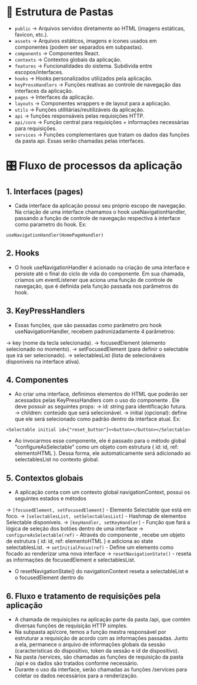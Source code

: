 # 📁 Estrutura de Pastas 

- `public` → Arquivos servidos diretamente ao HTML (imagens estáticas, favicon, etc.).
- `assets` → Arquivos estáticos, imagens e ícones usados em componentes (podem ser separados em subpastas).
- `components` → Componentes React.
- `contexts` → Contextos globais da aplicação.
- `features` → Funcionalidades do sistema. Subdivida entre escopos/interfaces.
- `hooks` → Hooks personalizados utilizados pela aplicação.
- `keyPressHandlers` → Funções reativas ao controle de navegação das interfaces  da aplicação.
- `pages` → Interfaces da aplicação.
- `layouts` → Componentes wrappers e de layout para a aplicação.
- `utils` → Funções utilitárias/reutilizáveis da aplicação.
- `api` → funções responsáveis pelas requisições HTTP.
- `api/core` → Função central para requisições + informações necessárias para requisições.
- `services` → Funções complementares que tratam os dados das funções da pasta api. Essas serão chamadas pelas interfaces.

# 🎛️  Fluxo de processos da aplicação

## 1. Interfaces (pages)

- Cada interface da aplicação possui seu próprio escopo de navegação. Na criação de uma interface chamamos o hook useNavigationHandler, passando a função de controle de navegação respectiva à interface como parametro do hook. Ex:

`useNavigationHandler(HomePageHandler)`

## 2. Hooks

- O hook useNavigationHandler é acionado na criação de uma interface e persiste até o final do ciclo de vida do componente. Em sua chamada, criamos um eventListener que aciona uma função de controle de navegação, que é definida pela função passada nos parâmetros do hook.

## 3. KeyPressHandlers

- Essas funções, que são passadas como parâmetro pro hook useNavigationHandler, recebem padronizadamente 4 parâmetros:

→ key (nome da tecla selecionada).
→ focusedElement (elemento selecionado no momento).
→ setFocusedElement (para definir o selectable que irá ser selecionado).
→ selectablesList (lista de selecionáveis disponíveis na interface ativa).

## 4. Componentes <Selectable/>

- Ao criar uma interface, definimos elementos do HTML que poderão ser acessados pelas KeyPressHandlers com o uso do componente <Selectable>.
Ele deve possuir as seguintes props:
→ id: string para identificação futura.
→ children: conteúdo que será selecionável.
→ initial (opcional): define que ele será selecionado como padrão dentro da interface atual.
Ex:

`<Selectable initial id={"reset_button"}><button></button></Selectable>`

- Ao invocarmos esse componente, ele é passado para o método global "configureAsSelectable" como um objeto com estrutura { id: id, ref: elementoHTML }.
Dessa forma, ele automaticamente será adicionado ao selectablesList no contexto global.

## 5. Contextos globais

- A aplicação conta com um contexto global navigationContext, possui os seguintes estados e métodos

→ `[focusedElement, setFocusedElement]` - Elemento Selectable que está em foco.
→ `[selectablesList, setSelectablesList]` - Hashmap de elementos Selectable disponíveis. 
→ `[keyHandler, setKeyHandler]` - Função que fará a lógica de seleção dos botões dentro de uma interface
→ `configureAsSelectable(ref)` - Através do componente <Selectable/>, recebe um objeto de estrutura { id: id, ref: elementoHTML } e adiciona ao state selectablesList.
→ `setInitialFocus(ref)` - Define um elemento como focado ao renderizar uma nova interface
→ `resetNavigationState()` - reseta as informações de focusedElement e selectablesList.

- O resetNavigationState() do navigationContext reseta a selectableList e o focusedElement dentro do <NavigationControllerWrapper/>

## 6. Fluxo e tratamento de requisições pela aplicação

- A chamada de requisições na aplicação parte da pasta /api, que contém diversas funções de requisição HTTP simples.
- Na subpasta api/core, temos a função mestra responsável por estruturar a requisição de acordo com as informações passadas. Junto a ela, permanece o arquivo de informações globais da sessão (caracteristicas do dispositivo, token da sessão e id de dispositivo).
- Na pasta /services, são chamadas as funções de requisição da pasta /api e os dados são tratados conforme necessário.
- Durante o uso da interface, serão chamadas as funções /services para coletar os dados necessários para a renderização.
